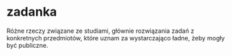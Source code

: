 # zadanka

Różne rzeczy związane ze studiami, głównie rozwiązania zadań z
konkretnych przedmiotów, które uznam za wystarczająco ładne,
żeby mogły być publiczne.
